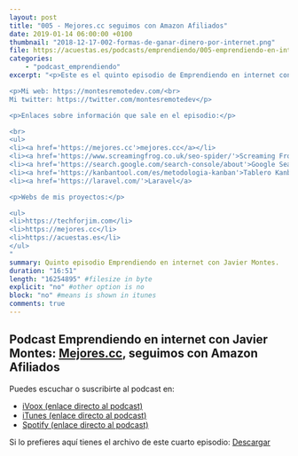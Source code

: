 ```yaml
---
layout: post
title: "005 - Mejores.cc seguimos con Amazon Afiliados"
date: 2019-01-14 06:00:00 +0100
thumbnail: "2018-12-17-002-formas-de-ganar-dinero-por-internet.png"
file: https://acuestas.es/podcasts/emprendiendo/005-emprendiendo-en-internet-con-javier-montes--mejores-cc.mp3
categories:
    - "podcast_emprendiendo"
excerpt: "<p>Este es el quinto episodio de Emprendiendo en internet con Javier Montes, hoy os hablaré sobre la página que estoy haciendo para automatizar Amazon Afiliados: <a href='https://mejores.cc'>mejores.cc</a>.</p>

<p>Mi web: https://montesremotedev.com/<br>
Mi twitter: https://twitter.com/montesremotedev</p>

<p>Enlaces sobre información que sale en el episodio:</p>

<br>
<ul>
<li><a href='https://mejores.cc'>mejores.cc</a></li>
<li><a href='https://www.screamingfrog.co.uk/seo-spider/'>Screaming Frog</a></li>
<li><a href='https://search.google.com/search-console/about'>Google Search Console</a></li>
<li><a href='https://kanbantool.com/es/metodologia-kanban'>Tablero Kanban</a></li>
<li><a href='https://laravel.com/'>Laravel</a>

<p>Webs de mis proyectos:</p>

<ul>
<li>https://techforjim.com</li>
<li>https://mejores.cc</li>
<li>https://acuestas.es</li>
</ul>
"
summary: Quinto episodio Emprendiendo en internet con Javier Montes.
duration: "16:51"
length: "16254895" #filesize in byte
explicit: "no" #other option is no
block: "no" #means is shown in itunes
comments: true
---
```


## Podcast Emprendiendo en internet con Javier Montes: <a href="https://mejores.cc">Mejores.cc</a>, seguimos con Amazon Afiliados

Puedes escuchar o suscribirte al podcast en:
<ul>
<li><a href="https://www.ivoox.com/podcast-emprendiendo-internet-javier-montes_sq_f1644992_1.html">iVoox (enlace directo al podcast)</a></li>
<li><a href="https://itunes.apple.com/es/podcast/emprendiendo-en-internet-con-javier-montes/id1447089206?l=es">iTunes (enlace directo al podcast)</a></li>
<li><a href="https://open.spotify.com/show/57o7sS6plOSmYHvncI7poF?si=ieUPpQe9Qxq3fAdf_Qqf0g">Spotify (enlace directo al podcast)</a></li>
</ul>

Si lo prefieres aquí tienes el archivo de este cuarto episodio: <a href="https://acuestas.es/podcasts/emprendiendo/005-emprendiendo-en-internet-con-javier-montes--mejores-cc.mp3">Descargar</a>

